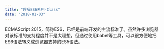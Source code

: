 ```yaml
---
title: "理解ES6系列-Class"
date: "2018-01-03"
---
```


ECMAScript 2015，简称ES6，已经是前端开发的主流标准了。虽然许多浏览器对该标准的支持程度并不是太理想，但通过使用babel等工具，可以很方便地把ES6语法转义成浏览器支持的ES5语法。